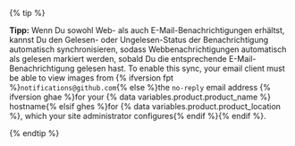 {% tip %}

**Tipp:** Wenn Du sowohl Web- als auch E-Mail-Benachrichtigungen erhältst, kannst Du den Gelesen- oder Ungelesen-Status der Benachrichtigung automatisch synchronisieren, sodass Webbenachrichtigungen automatisch als gelesen markiert werden, sobald Du die entsprechende E-Mail-Benachrichtigung gelesen hast. To enable this sync, your email client must be able to view images from {% ifversion fpt %}`notifications@github.com`{% else %}the `no-reply` email address {% ifversion ghae %}for your {% data variables.product.product_name %} hostname{% elsif ghes %}for {% data variables.product.product_location %}, which your site administrator configures{% endif %}{% endif %}.

{% endtip %}
